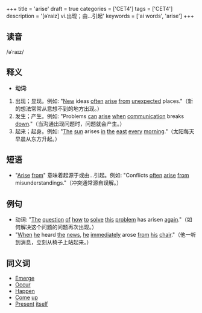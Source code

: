 +++
title = 'arise'
draft = true
categories = ['CET4']
tags = ['CET4']
description = '[əˈraiz] vi.出现；由…引起'
keywords = ['ai words', 'arise']
+++

## 读音
/əˈraɪz/

## 释义
- **动词**:
1. 出现；显现。例如: "[New](/zh/post/new/) ideas [often](/zh/post/often/) [arise](/zh/post/arise/) [from](/zh/post/from/) [unexpected](/zh/post/unexpected/) places."（新的想法常常从意想不到的地方出现。）
2. 发生；产生。例如: "Problems [can](/zh/post/can/) [arise](/zh/post/arise/) [when](/zh/post/when/) [communication](/zh/post/communication/) breaks [down](/zh/post/down/)."（当沟通出现问题时，问题就会产生。）
3. 起来；起身。例如: "[The](/zh/post/the/) [sun](/zh/post/sun/) arises [in](/zh/post/in/) [the](/zh/post/the/) [east](/zh/post/east/) [every](/zh/post/every/) [morning](/zh/post/morning/)."（太阳每天早晨从东方升起。）

## 短语
- "[Arise](/zh/post/arise/) [from](/zh/post/from/)" 意味着起源于或由...引起。例如: "Conflicts [often](/zh/post/often/) [arise](/zh/post/arise/) [from](/zh/post/from/) misunderstandings."（冲突通常源自误解。）

## 例句
- 动词: "[The](/zh/post/the/) [question](/zh/post/question/) [of](/zh/post/of/) [how](/zh/post/how/) [to](/zh/post/to/) [solve](/zh/post/solve/) [this](/zh/post/this/) [problem](/zh/post/problem/) has arisen [again](/zh/post/again/)."（如何解决这个问题的问题再次出现。）
- "[When](/zh/post/when/) [he](/zh/post/he/) heard [the](/zh/post/the/) [news](/zh/post/news/), [he](/zh/post/he/) [immediately](/zh/post/immediately/) arose [from](/zh/post/from/) [his](/zh/post/his/) [chair](/zh/post/chair/)."（他一听到消息，立刻从椅子上站起来。）

## 同义词
- [Emerge](/zh/post/emerge/)
- [Occur](/zh/post/occur/)
- [Happen](/zh/post/happen/)
- [Come](/zh/post/come/) [up](/zh/post/up/)
- [Present](/zh/post/present/) [itself](/zh/post/itself/)
